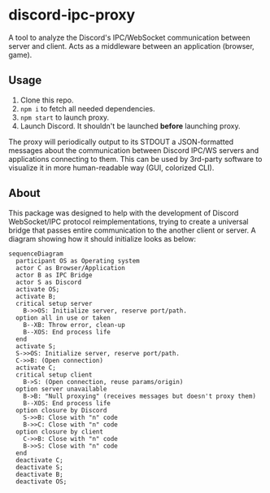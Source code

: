 # discord-ipc-proxy

A tool to analyze the Discord's IPC/WebSocket communication between server and
client. Acts as a middleware between an application (browser, game).

## Usage

1. Clone this repo.
2. `npm i` to fetch all needed dependencies.
3. `npm start` to launch proxy.
4. Launch Discord. It shouldn't be launched **before** launching proxy.

The proxy will periodically output to its STDOUT a JSON-formatted messages about
the communication between Discord IPC/WS servers and applications connecting to
them. This can be used by 3rd-party software to visualize it in more
human-readable way (GUI, colorized CLI).

## About

This package was designed to help with the development of Discord WebSocket/IPC
protocol reimplementations, trying to create a universal bridge that passes
entire communication to the another client or server. A diagram showing how it
should initialize looks as below:

```mermaid
sequenceDiagram
  participant OS as Operating system
  actor C as Browser/Application
  actor B as IPC Bridge
  actor S as Discord
  activate OS;
  activate B;
  critical setup server
    B->>OS: Initialize server, reserve port/path.
  option all in use or taken
    B--XB: Throw error, clean-up
    B--XOS: End process life
  end
  activate S;
  S->>OS: Initialize server, reserve port/path.
  C->>B: (Open connection)
  activate C;
  critical setup client
    B->S: (Open connection, reuse params/origin)
  option server unavailable
    B->B: "Null proxying" (receives messages but doesn't proxy them)
    B--XOS: End process life
  option closure by Discord
    S->>B: Close with "n" code
    B->>C: Close with "n" code
  option closure by client
    C->>B: Close with "n" code
    B->>S: Close with "n" code
  end
  deactivate C;
  deactivate S;
  deactivate B;
  deactivate OS;
```